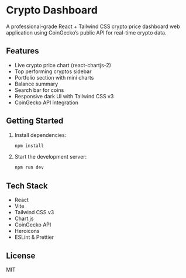 # Crypto Dashboard

A professional-grade React + Tailwind CSS crypto price dashboard web application using CoinGecko’s public API for real-time crypto data.

## Features
- Live crypto price chart (react-chartjs-2)
- Top performing cryptos sidebar
- Portfolio section with mini charts
- Balance summary
- Search bar for coins
- Responsive dark UI with Tailwind CSS v3
- CoinGecko API integration

## Getting Started
1. Install dependencies:
   ```sh
   npm install
   ```
2. Start the development server:
   ```sh
   npm run dev
   ```

## Tech Stack
- React
- Vite
- Tailwind CSS v3
- Chart.js
- CoinGecko API
- Heroicons
- ESLint & Prettier

## License
MIT
